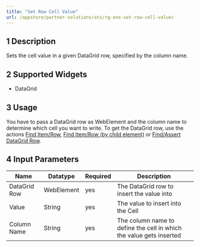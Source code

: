```yaml
---
title: "Set Row Cell Value"
url: /appstore/partner-solutions/ats/rg-one-set-row-cell-value/
---
```


## 1 Description

Sets the cell value in a given DataGrid row, specified by the column name.

## 2 Supported Widgets

* DataGrid

## 3 Usage

You have to pass a DataGrid row as WebElement and the column name to determine which cell you want to write. To get the DataGrid row, use the actions [Find Item/Row](/appstore/partner-solutions/ats/rg-one-find-itemrow/), [Find Item/Row (by child element)](/appstore/partner-solutions/ats/rg-one-find-itemrow-by-child/) or [Find/Assert DataGrid Row](/appstore/partner-solutions/ats/rg-one-findassert-datagrid-row/).    

## 4 Input Parameters

Name | Datatype |Required| Description
--- | --- | --- | ---
DataGrid Row | WebElement |yes| The DataGrid row to insert the value into
Value | String |yes| The value to insert into the Cell
Column Name | String |yes| The column name to define the cell in which the value gets inserted
